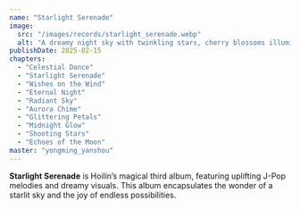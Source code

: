 ```yaml
---
name: "Starlight Serenade"
image:
  src: "/images/records/starlight_serenade.webp"
  alt: "A dreamy night sky with twinkling stars, cherry blossoms illuminated by fairy lights, and a soft glow from the horizon, evoking magic and peace."
publishDate: 2025-02-15
chapters:
  - "Celestial Dance"
  - "Starlight Serenade"
  - "Wishes on the Wind"
  - "Eternal Night"
  - "Radiant Sky"
  - "Aurora Chime"
  - "Glittering Petals"
  - "Midnight Glow"
  - "Shooting Stars"
  - "Echoes of the Moon"
master: "yongming_yanshou"
---
```


**Starlight Serenade** is Hoilin’s magical third album, featuring uplifting J-Pop melodies and dreamy visuals. This album encapsulates the wonder of a starlit sky and the joy of endless possibilities.

